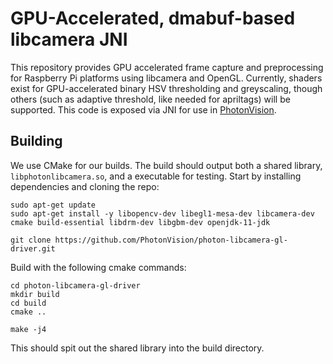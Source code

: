# GPU-Accelerated, dmabuf-based libcamera JNI

This repository provides GPU accelerated frame capture and preprocessing for Raspberry Pi platforms using libcamera and OpenGL. Currently, shaders exist for GPU-accelerated binary HSV thresholding and greyscaling, though others (such as adaptive threshold, like needed for apriltags) will be supported. This code is exposed via JNI for use in [PhotonVision](https://github.com/PhotonVision/photonvision).

## Building

We use CMake for our builds. The build should output both a shared library, `libphotonlibcamera.so`, and a executable for testing. Start by installing dependencies and cloning the repo:

```
sudo apt-get update
sudo apt-get install -y libopencv-dev libegl1-mesa-dev libcamera-dev cmake build-essential libdrm-dev libgbm-dev openjdk-11-jdk

git clone https://github.com/PhotonVision/photon-libcamera-gl-driver.git
```

Build with the following cmake commands:

```
cd photon-libcamera-gl-driver
mkdir build
cd build
cmake ..

make -j4
```

This should spit out the shared library into the build directory.
